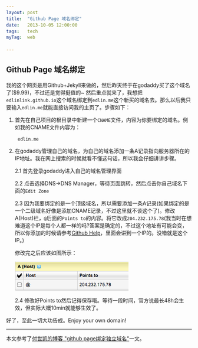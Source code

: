 ```yaml
---
layout: post
title:  "Github Page 域名绑定"
date:   2013-10-05 12:00:00
tags:	tech
myTag:	web

---
```


Github Page 域名绑定
--------------------

我的这个网页是用Github+Jekyll来做的，然后昨天终于在godaddy买了这个域名了($9.99)，不过还是觉得挺值的~ 然后重点就来了，我想把`edlinlink.github.io`这个域名绑定到`edlin.me`这个新买的域名去。那么以后我只要输入`edlin.me`就能直接访问我的主页了。步骤如下：

1. 首先在自己项目的根目录中新建一个`CNAME`文件，内容为你要绑定的域名。例如我的CNAME文件内容为：

		edlin.me

2. 在godaddy管理自己的域名，为自己的域名添加一条A记录指向服务器所在的IP地址。我在网上搜索的时候就看不懂这句话，所以我会仔细讲讲步骤。

	2.1 首先登录godaddy进入自己的域名管理界面

	2.2 点击选择DNS->DNS Manager，等待页面跳转，然后点击你自己域名下面的`Edit Zone`

	2.3 因为我要绑定的是一个顶级域名，所以需要添加一条A记录(如果绑定的是一个二级域名好像是添加CNAME记录，不过这里就不谈这个了)。修改A(Host)栏，`@`后面的`Points to`的内容。将它改成`204.232.175.78`(我当时在想难道这个IP是每个人都一样的吗?答案是确定的，不过这个地址有可能会变，所以你添加的时候请参考[Github Help](https://help.github.com/articles/my-custom-domain-isn-t-working)，里面会讲到一个IP的。没错就是这个IP。)

	修改完之后应该如图所示：  

	![domain img](../picture/Github_Page_域名绑定-1.png)

	2.4 修改好Points to然后记得保存哦。等待一段时间，官方说最长48h会生效，但实际大概10min就能够生效了。

好了，至此一切大功告成。Enjoy your own domain!

--------------------------------------------------------------------------
本文参考了[付世凯的博客 "github page绑定独立域名"](http://fushikai.me/blog/2013/05/17/github-domain-name/)一文。
